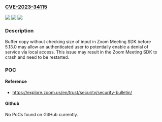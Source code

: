 ### [CVE-2023-34115](https://cve.mitre.org/cgi-bin/cvename.cgi?name=CVE-2023-34115)
![](https://img.shields.io/static/v1?label=Product&message=Zoom%20Meeting%20SDK&color=blue)
![](https://img.shields.io/static/v1?label=Version&message=%3D%20before%205.13.0%20&color=brighgreen)
![](https://img.shields.io/static/v1?label=Vulnerability&message=CWE-120%20Buffer%20Copy%20without%20Checking%20Size%20of%20Input%20('Classic%20Buffer%20Overflow')&color=brighgreen)

### Description

Buffer copy without checking size of input  in Zoom Meeting SDK  before 5.13.0 may allow an authenticated user to potentially enable a denial of service via local access. This issue may result in the Zoom Meeting SDK to crash and need to be restarted.

### POC

#### Reference
- https://explore.zoom.us/en/trust/security/security-bulletin/

#### Github
No PoCs found on GitHub currently.

